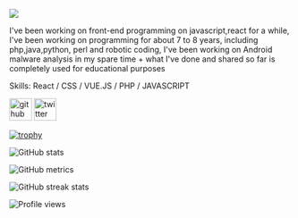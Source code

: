 ![](https://cdn.discordapp.com/attachments/837159338841866294/878664066141417552/ou.PNG)

I've been working on front-end programming on javascript,react for a while, I've been working on programming for about 7 to 8 years, including php,java,python, perl and robotic coding, I've been working on Android malware analysis in my spare time + what I've done and shared so far is completely used for educational purposes



Skills: React / CSS / VUE.JS / PHP / JAVASCRIPT



[<img src='https://cdn.jsdelivr.net/npm/simple-icons@3.0.1/icons/github.svg' alt='github' height='40'>](https://github.com/rootkeygen)  [<img src='https://cdn.jsdelivr.net/npm/simple-icons@3.0.1/icons/twitter.svg' alt='twitter' height='40'>](https://twitter.com/@k3ygen1)  

[![trophy](https://github-profile-trophy.vercel.app/?username=ryo-ma&theme=flat)](https://github.com/ryo-ma/github-profile-trophy)

![GitHub stats](https://github-readme-stats.vercel.app/api?username=rootkeygen&show_icons=true)  

![GitHub metrics](https://metrics.lecoq.io/rootkeygen)  

![GitHub streak stats](https://github-readme-streak-stats.herokuapp.com/?user=rootkeygen)  

![Profile views](https://gpvc.arturio.dev/rootkeygen)  
